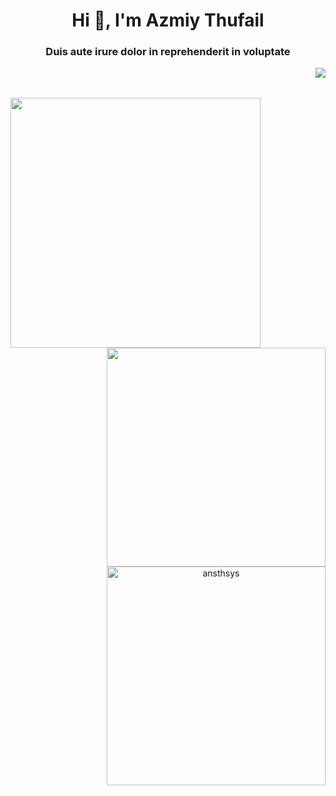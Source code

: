 <h1 align="center">Hi 👋, I'm Azmiy Thufail</h1>
<h3 align="center">Duis aute irure dolor in reprehenderit in voluptate </h3>
<img align="right" src="https://visitcount.itsvg.in/api?id=ansthsys&label=Profile%20Views&color=1&icon=4&pretty=false" />

<br>
<br>

<p align="center">
  <img align="left" width="400" src="https://media.tenor.com/PbPr6Bpj-6kAAAAd/bocchi-the-rock-anime.gif" />

  <img align="right" width="350" src="https://github-readme-stats.vercel.app/api/top-langs/?username=ansthsys&layout=compact" />
  <img align="right" width="350" src="https://github-readme-streak-stats.herokuapp.com/?user=ansthsys" alt="ansthsys" />
</p>
